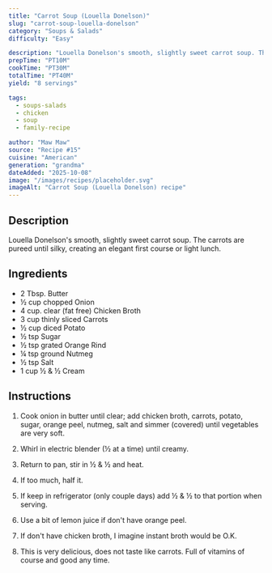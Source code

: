 ```yaml
---
title: "Carrot Soup (Louella Donelson)"
slug: "carrot-soup-louella-donelson"
category: "Soups & Salads"
difficulty: "Easy"

description: "Louella Donelson's smooth, slightly sweet carrot soup. The carrots are pureed until silky, creating an elegant first course or light lunch."
prepTime: "PT10M"
cookTime: "PT30M"
totalTime: "PT40M"
yield: "8 servings"

tags:
  - soups-salads
  - chicken
  - soup
  - family-recipe

author: "Maw Maw"
source: "Recipe #15"
cuisine: "American"
generation: "grandma"
dateAdded: "2025-10-08"
image: "/images/recipes/placeholder.svg"
imageAlt: "Carrot Soup (Louella Donelson) recipe"
---
```


## Description

Louella Donelson's smooth, slightly sweet carrot soup. The carrots are pureed until silky, creating an elegant first course or light lunch.

## Ingredients

- 2 Tbsp. Butter
- ½ cup chopped Onion
- 4 cup. clear (fat free) Chicken Broth
- 3 cup thinly sliced Carrots
- ½ cup diced Potato
- ½ tsp Sugar
- ½ tsp grated Orange Rind
- ¼ tsp ground Nutmeg
- ½ tsp Salt
- 1 cup ½ & ½ Cream

## Instructions

1. Cook onion in butter until clear; add chicken broth, carrots, potato, sugar, orange peel, nutmeg, salt and simmer (covered) until vegetables are very soft.

2. Whirl in electric blender (½ at a time) until creamy.

3. Return to pan, stir in ½ & ½ and heat.

4. If too much, half it.

5. If keep in refrigerator (only couple days) add ½ & ½ to that portion when serving.

6. Use a bit of lemon juice if don't have orange peel.

7. If don't have chicken broth, I imagine instant broth would be O.K.

8. This is very delicious, does not taste like carrots. Full of vitamins of course and good any time.